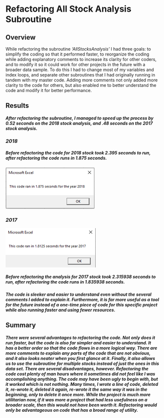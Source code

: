 # **Refactoring All Stock Analysis Subroutine**

## Overview
While refactoring the subroutine *‘AllStocksAnalysis’* I had three goals: to simplify the coding so that it performed faster, to reorganize the coding while adding explanatory comments to increase its clarity for other coders, and to modify it so it could work for other projects in the future with a broader data sample. To do this I had to change most of my variables and index loops, and separate other subroutines that I had originally running in tandem with my master code. Adding more comments not only added more clarity to the code for others, but also enabled me to better understand the code and modify it for better performance.

## Results
##### **After refactoring the subroutine, I managed to speed up the process by 0.52 seconds on the 2018 stock analysis, and .48 seconds on the 2017 stock analysis.** 

### *2018*
#####	Before refactoring the code for 2018 stock took 2.395 seconds to run, after refactoring the code runs in 1.875 seconds.

![alt text](https://github.com/GaryG484/stock-analysis/blob/main/Resources/VBA_Challenge_2018.PNG)

### *2017*

![alt text](https://github.com/GaryG484/stock-analysis/blob/main/Resources/VBA_Challenge_2017.PNG)

##### Before refactoring the analysis for 2017 stock took 2.315938 seconds to run, after refactoring the code runs in 1.835938 seconds. 
##### The code is sleeker and easier to understand even without the several comments I added to explain it. Furthermore, it is far more useful as a tool for the future instead of a one-time piece of code for this specific project while also running faster and using fewer resources. 
## Summary
##### There were several advantages to refactoring the code. Not only does it run faster, but the code is also far simpler and easier to understand. It has a better order so that the code flows in a more logical way. There are more comments to explain any parts of the code that are not obvious, and it also looks neater when you first glance at it. Finally, it also allows us to use the subroutine for multiple stocks instead of just the ones in this data set.  There are several disadvantages, however.  Refactoring the code cost plenty of man hours where it sometimes did not feel like I was accomplishing anything. The code may have been ugly to begin with, but it worked which is not nothing. Many times, I wrote a line of code, deleted it, re-wrote it, deleted it again, re-wrote it the same way it was in the beginning, only to delete it once more. While the project is much more utilitarian now, if it was more a project that had less usefulness on a broader scale, then this would not have been worth it. Refactoring would only be advantageous on code that has a broad range of utility. 
